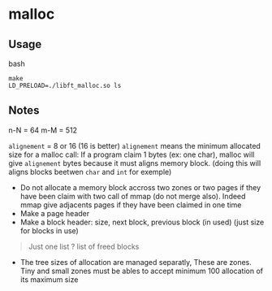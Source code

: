 # malloc

## Usage

bash
```
make
LD_PRELOAD=./libft_malloc.so ls
```

## Notes
n-N = 64
m-M = 512

`alignement` = 8 or 16 (16 is better)
`alignement` means the minimum allocated size for a malloc call: If a program claim 1 bytes (ex: one char), malloc will give `alignement` bytes because it must aligns memory block. (doing this will aligns blocks beetwen `char` and `int` for exemple)

- Do not allocate a memory block accross two zones or two pages if they have been claim with two call of mmap (do not merge also). Indeed mmap give adjacents pages if they have been claimed in one time 
- Make a page header
- Make a block header: size, next block, previous block (in used) (just size for blocks in use)

> Just one list ? list of freed blocks

- The tree sizes of allocation are managed separatly, These are zones. Tiny and small zones must be ables to accept minimum 100 allocation of its maximum size